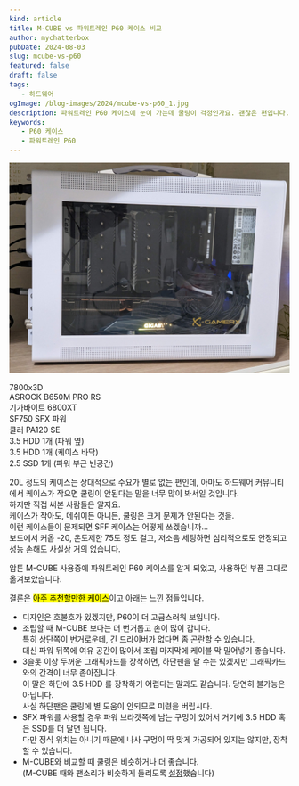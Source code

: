 ```yaml
---
kind: article
title: M-CUBE vs 파워트레인 P60 케이스 비교
author: mychatterbox
pubDate: 2024-08-03
slug: mcube-vs-p60
featured: false
draft: false
tags:
   - 하드웨어
ogImage: /blog-images/2024/mcube-vs-p60_1.jpg
description: 파워트레인 P60 케이스에 눈이 가는데 쿨링이 걱정인가요. 괜찮은 편입니다.
keywords:
   - P60 케이스
   - 파워트레인 P60
---
```


![p60](../../assets/blog-images/2024/mcube-vs-p60_1.jpg)  

7800x3D  
ASROCK B650M PRO RS  
기가바이트 6800XT  
SF750 SFX 파워  
쿨러 PA120 SE  
3.5 HDD 1개 (파워 옆)  
3.5 HDD 1개 (케이스 바닥)  
2.5 SSD 1개 (파워 부근 빈공간)

20L 정도의 케이스는 상대적으로 수요가 별로 없는 편인데, 아마도 하드웨어 커뮤니티에서 케이스가 작으면 쿨링이 안된다는 말을 너무 많이 봐서일 것입니다.  
하지만 직접 써본 사람들은 알지요.  
케이스가 작아도, 메쉬이든 아니든, 쿨링은 크게 문제가 안된다는 것을.  
이런 케이스들이 문제되면 SFF 케이스는 어떻게 쓰겠습니까...   
보드에서 커옵 -20, 온도제한 75도 정도 걸고, 저소음 세팅하면 심리적으로도 안정되고 성능 손해도 사실상 거의 없습니다.  

암튼 M-CUBE 사용중에 파워트레인 P60 케이스를 알게 되었고, 사용하던 부품 그대로 옮겨보았습니다.  

결론은 <mark>아주 추천할만한 케이스</mark>이고 아래는 느낀 점들입니다.  

- 디자인은 호불호가 있겠지만, P60이 더 고급스러워 보입니다.  
- 조립할 때 M-CUBE 보다는 더 번거롭고 손이 많이 갑니다.  
  특히 상단쪽이 번거로운데, 긴 드라이버가 없다면 좀 곤란할 수 있습니다.  
  대신 파워 뒤쪽에 여유 공간이 많아서 조립 마지막에 케이블 막 밀어넣기 좋습니다.  
- 3슬롯 이상 두꺼운 그래픽카드를 장착하면, 하단팬을 달 수는 있겠지만 그래픽카드와의 간격이 너무 좁아집니다.  
  이 말은 하단에 3.5 HDD 를 장착하기 어렵다는 말과도 같습니다. 당연히 불가능은 아닙니다.  
  사실 하단팬은 쿨링에 별 도움이 안되므로 미련을 버립시다.  
- SFX 파워를 사용할 경우 파워 브라켓쪽에 남는 구멍이 있어서 거기에 3.5 HDD 혹은 SSD를 더 달면 됩니다.  
  다만 정식 위치는 아니기 때문에 나사 구멍이 딱 맞게 가공되어 있지는 않지만, 장착할 수 있습니다.
- M-CUBE와 비교할 때 쿨링은 비슷하거나 더 좋습니다.  
  (M-CUBE 때와 팬소리가 비슷하게 들리도록 [설정](https://chatter.kr/motherboard-fanspeed-setting)했습니다)

  